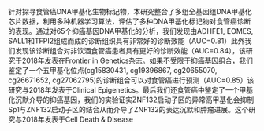针对探寻食管癌DNA甲基化生物标记物，本研究整合了多组全基因组DNA甲基化芯片数据，利用多种机器学习算法，评估了多种DNA甲基化标记物对食管癌诊断的表现。通过对65个抑癌基因DNA甲基化的分析，我们发现由ADHFE1, EOMES, SALL1和TFPI2组成而成的诊断组织具有非常好的诊断效能（AUC=0.81）此外我们发现该诊断组合对非饮酒食管癌患者具有更好的诊断效能（AUC=0.84），该研究于2018年发表在Frontier in Genetics杂志。如果不受限于抑癌基因组合，我们鉴定了一个五甲基化位点(cg15830431, cg19396867, cg20655070, cg26671652, cg27062795)的诊断组合可以对食管癌进行预测（AUC=0.85）该研究与2018年发表于Clinical Epigenetics。最后我们还食管癌中鉴定了一个甲基化沉默介导的抑癌基因，我们的实验证实ZNF132启动子区的异常高甲基化会抑制Sp1与ZNF132启动子区的结合从而介导了ZNF132的表达沉默和肿瘤进展。这个研究与2018年发表于Cell Death & Disease
